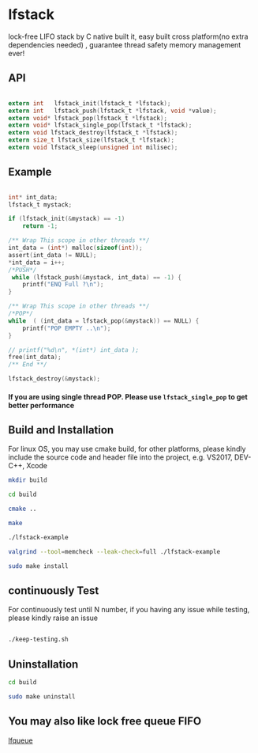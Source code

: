 # lfstack
lock-free LIFO stack by C native built it, easy built cross platform(no extra dependencies needed) , guarantee thread safety memory management ever!


## API 
```c

extern int   lfstack_init(lfstack_t *lfstack);
extern int   lfstack_push(lfstack_t *lfstack, void *value);
extern void* lfstack_pop(lfstack_t *lfstack);
extern void* lfstack_single_pop(lfstack_t *lfstack);
extern void lfstack_destroy(lfstack_t *lfstack);
extern size_t lfstack_size(lfstack_t *lfstack);
extern void lfstack_sleep(unsigned int milisec);

```


## Example

```c

int* int_data;
lfstack_t mystack;

if (lfstack_init(&mystack) == -1)
	return -1;

/** Wrap This scope in other threads **/
int_data = (int*) malloc(sizeof(int));
assert(int_data != NULL);
*int_data = i++;
/*PUSH*/
 while (lfstack_push(&mystack, int_data) == -1) {
    printf("ENQ Full ?\n");
}

/** Wrap This scope in other threads **/
/*POP*/
while  ( (int_data = lfstack_pop(&mystack)) == NULL) {
    printf("POP EMPTY ..\n");
}

// printf("%d\n", *(int*) int_data );
free(int_data);
/** End **/

lfstack_destroy(&mystack);

```


#### If you are using single thread POP. Please use `lfstack_single_pop` to get better performance


## Build and Installation

For linux OS, you may use cmake build, for other platforms, please kindly include the source code and header file into the project, e.g. VS2017, DEV-C++, Xcode

```bash
mkdir build

cd build

cmake ..

make

./lfstack-example

valgrind --tool=memcheck --leak-check=full ./lfstack-example

sudo make install


```

## continuously Test 

For continuously test until N number, if you having any issue while testing, please kindly raise an issue

```bash

./keep-testing.sh

```


## Uninstallation

```bash
cd build

sudo make uninstall

```


## You may also like lock free queue FIFO

[lfqueue](https://github.com/Taymindis/lfqueue)